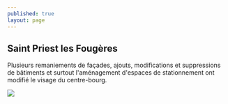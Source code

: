 ```yaml
---
published: true
layout: page
---
```

## Saint Priest les Fougères

Plusieurs remaniements de façades, ajouts, modifications et suppressions de bâtiments et surtout l'aménagement d'espaces de stationnement ont modifié le visage du centre-bourg.

![]({{site.baseurl}}/data/images/3/histoire/03_HISTOIRE_POPCP34.jpg)